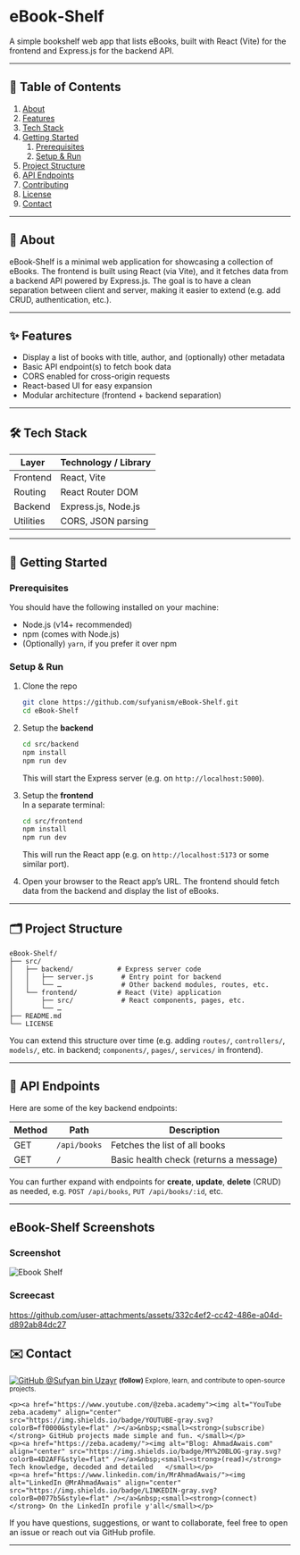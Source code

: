 # eBook‑Shelf
A simple bookshelf web app that lists eBooks, built with React (Vite) for the frontend and Express.js for the backend API.

---

## 🧭 Table of Contents

1. [About](#about)  
2. [Features](#features)  
3. [Tech Stack](#tech-stack)  
4. [Getting Started](#getting-started)  
   1. [Prerequisites](#prerequisites)  
   2. [Setup & Run](#setup--run)  
5. [Project Structure](#project-structure)  
6. [API Endpoints](#api-endpoints)  
7. [Contributing](#contributing)  
8. [License](#license)  
9. [Contact](#contact)

---

## 📝 About

eBook‑Shelf is a minimal web application for showcasing a collection of eBooks. The frontend is built using React (via Vite), and it fetches data from a backend API powered by Express.js. The goal is to have a clean separation between client and server, making it easier to extend (e.g. add CRUD, authentication, etc.).

---

## ✨ Features

- Display a list of books with title, author, and (optionally) other metadata  
- Basic API endpoint(s) to fetch book data  
- CORS enabled for cross-origin requests  
- React-based UI for easy expansion  
- Modular architecture (frontend + backend separation)  

---

## 🛠 Tech Stack

| Layer          | Technology / Library        |
|----------------|------------------------------|
| Frontend       | React, Vite                  |
| Routing        | React Router DOM             |
| Backend        | Express.js, Node.js          |
| Utilities      | CORS, JSON parsing            |

---

## 🚀 Getting Started

### Prerequisites

You should have the following installed on your machine:

- Node.js (v14+ recommended)  
- npm (comes with Node.js)  
- (Optionally) `yarn`, if you prefer it over npm  

### Setup & Run

1. Clone the repo  
   ```bash
   git clone https://github.com/sufyanism/eBook-Shelf.git
   cd eBook-Shelf
   ```

2. Setup the **backend**  
   ```bash
   cd src/backend
   npm install
   npm run dev
   ```
   This will start the Express server (e.g. on `http://localhost:5000`).

3. Setup the **frontend**  
   In a separate terminal:
   ```bash
   cd src/frontend
   npm install
   npm run dev
   ```
   This will run the React app (e.g. on `http://localhost:5173` or some similar port).

4. Open your browser to the React app’s URL. The frontend should fetch data from the backend and display the list of eBooks.

---

## 🗂 Project Structure

```
eBook-Shelf/
├── src/
│   ├── backend/           # Express server code
│   │   ├── server.js       # Entry point for backend
│   │   └── …               # Other backend modules, routes, etc.
│   └── frontend/          # React (Vite) application
│       ├── src/            # React components, pages, etc.
│       └── …               
├── README.md
└── LICENSE
```

You can extend this structure over time (e.g. adding `routes/`, `controllers/`, `models/`, etc. in backend; `components/`, `pages/`, `services/` in frontend).

---

## 🔌 API Endpoints

Here are some of the key backend endpoints:

| Method | Path            | Description                          |
|--------|------------------|--------------------------------------|
| GET    | `/api/books`     | Fetches the list of all books        |
| GET    | `/`              | Basic health check (returns a message) |

You can further expand with endpoints for **create**, **update**, **delete** (CRUD) as needed, e.g. `POST /api/books`, `PUT /api/books/:id`, etc.

---

## eBook-Shelf Screenshots

### Screenshot
![Ebook Shelf](https://github.com/user-attachments/assets/d96c10f0-d8b2-4650-8f44-dadafa9c462d)

### Screecast
https://github.com/user-attachments/assets/332c4ef2-cc42-486e-a04d-d892ab84dc27


## ✉️ Contact

<div align="left">
    <p><a href="https://github.com/sufyanism"><img alt="GitHub @Sufyan bin Uzayr
" align="center" src="https://img.shields.io/badge/GITHUB-gray.svg?colorB=6cc644&style=flat" /></a>&nbsp;<small><strong>(follow)</strong> Explore, learn, and contribute to open-source projects. </small></p>
   
    <p><a href="https://www.youtube.com/@zeba.academy"><img alt="YouTube zeba.academy" align="center" src="https://img.shields.io/badge/YOUTUBE-gray.svg?colorB=ff0000&style=flat" /></a>&nbsp;<small><strong>(subscribe)</strong> GitHub projects made simple and fun. </small></p>
    <p><a href="https://zeba.academy/"><img alt="Blog: AhmadAwais.com" align="center" src="https://img.shields.io/badge/MY%20BLOG-gray.svg?colorB=4D2AFF&style=flat" /></a>&nbsp;<small><strong>(read)</strong> Tech knowledge, decoded and detailed   </small></p>
    <p><a href="https://www.linkedin.com/in/MrAhmadAwais/"><img alt="LinkedIn @MrAhmadAwais" align="center" src="https://img.shields.io/badge/LINKEDIN-gray.svg?colorB=0077b5&style=flat" /></a>&nbsp;<small><strong>(connect)</strong> On the LinkedIn profile y'all</small></p>
</div>


If you have questions, suggestions, or want to collaborate, feel free to open an issue or reach out via GitHub profile.



---

